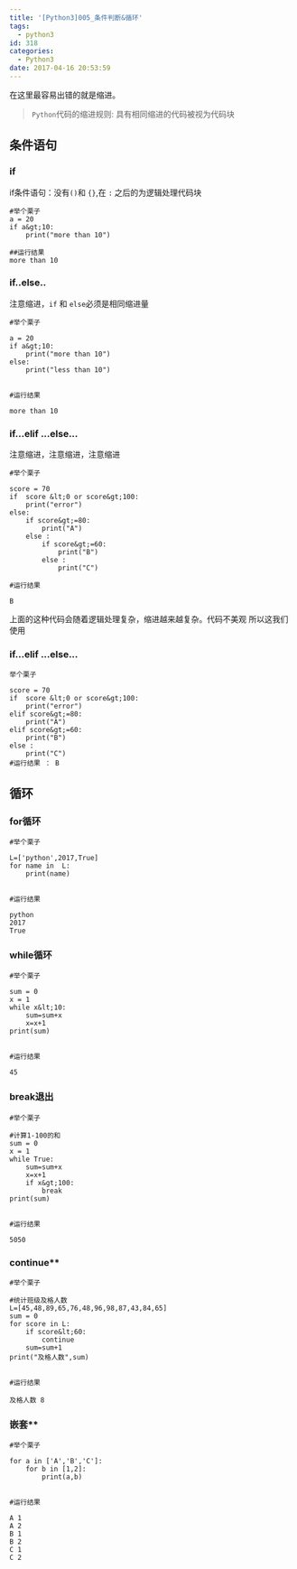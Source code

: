 ```yaml
---
title: '[Python3]005_条件判断&循环'
tags:
  - python3
id: 318
categories:
  - Python3
date: 2017-04-16 20:53:59
---
```


在这里最容易出错的就是缩进。

> `Python`代码的缩进规则: 具有相同缩进的代码被视为代码块

## 条件语句

### if

if条件语句：没有`()`和 `{}`,在 `:` 之后的为逻辑处理代码块

	#举个栗子
    a = 20
    if a&gt;10:
        print("more than 10")

    ##运行结果
	more than 10
     

### if..else..

注意缩进，`if` 和 `else`必须是相同缩进量

    #举个栗子

    a = 20
    if a&gt;10:
        print("more than 10")
    else:
        print("less than 10")
     

    #运行结果

    more than 10
     
### if...elif ...else...

注意缩进，注意缩进，注意缩进

    #举个栗子

    score = 70
    if  score &lt;0 or score&gt;100:
        print("error")
    else:
        if score&gt;=80:
            print("A")
        else :
            if score&gt;=60:
                print("B")
            else :
                print("C")
     
    #运行结果

    B

上面的这种代码会随着逻辑处理复杂，缩进越来越复杂。代码不美观 所以这我们 使用

### if...elif ...else...

    举个栗子

    score = 70
    if  score &lt;0 or score&gt;100:
        print("error")
    elif score&gt;=80:
        print("A")
    elif score&gt;=60:
        print("B")
    else :
        print("C")
    #运行结果 ： B
     

## 循环
### for循环

    #举个栗子

    L=['python',2017,True]
    for name in  L:
        print(name)
     

    #运行结果

    python
    2017
    True
     

### while循环

    #举个栗子

    sum = 0
    x = 1
    while x&lt;10:
        sum=sum+x
        x=x+1
    print(sum)
     

    #运行结果

    45
     

### break退出

    #举个栗子

    #计算1-100的和
    sum = 0
    x = 1
    while True:
        sum=sum+x
        x=x+1
        if x&gt;100:
            break
    print(sum)
     

    #运行结果

    5050
     

### continue**

    #举个栗子

    #统计班级及格人数
    L=[45,48,89,65,76,48,96,98,87,43,84,65]
    sum = 0
    for score in L:
        if score&lt;60:
            continue
        sum=sum+1
    print("及格人数",sum)
     

    #运行结果

    及格人数 8  
     

### 嵌套**

    #举个栗子

    for a in ['A','B','C']:
        for b in [1,2]:
            print(a,b)
     

    #运行结果

    A 1
    A 2
    B 1
    B 2
    C 1
    C 2
    